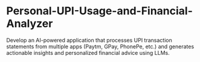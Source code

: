 # Personal-UPI-Usage-and-Financial-Analyzer
Develop an AI-powered application that processes UPI transaction statements from multiple apps (Paytm, GPay, PhonePe, etc.) and generates actionable insights and personalized financial advice using LLMs.
